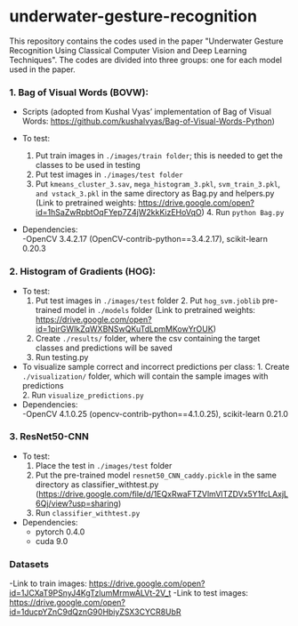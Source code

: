# underwater-gesture-recognition

This repository contains the codes used in the paper "Underwater Gesture Recognition Using Classical Computer Vision and Deep Learning Techniques". The codes are divided into three groups: one for each model used in the paper.

### 1. Bag of Visual Words (BOVW):
- Scripts (adopted from Kushal Vyas’ implementation of Bag of Visual Words: https://github.com/kushalvyas/Bag-of-Visual-Words-Python)   
- To test:  
	1. Put train images in ```./images/train folder```; this is needed to get the classes to be used in testing
	2. Put test images in ```./images/test folder```
	3. Put ```kmeans_cluster_3.sav```, ```mega_histogram_3.pkl```, ```svm_train_3.pkl```, ```and vstack_3.pkl``` in the same directory as Bag.py and helpers.py (Link to pretrained weights: https://drive.google.com/open?id=1hSaZwRpbtOqFYep7Z4jW2kkKizEHoVqO)
    	4. Run ```python Bag.py```  

- Dependencies:  
	-OpenCV 3.4.2.17 (OpenCV-contrib-python==3.4.2.17), scikit-learn 0.20.3  

### 2. Histogram of Gradients (HOG):  
- To test:  
	1. Put test images in ```./images/test``` folder
    	2. Put ```hog_svm.joblib``` pre-trained model in ```./models``` folder (Link to pretrained weights: https://drive.google.com/open?id=1pirGWIkZqWXBNSwQKuTdLpmMKowYrOUK)
	3. Create ```./results/``` folder, where the csv containing the target classes and predictions will be saved  
	4. Run testing.py  
- To visualize sample correct and incorrect predictions per class:
    	1. Create ```./visualization/``` folder, which will contain the sample images with predictions  
    	2. Run ```visualize_predictions.py```  
- Dependencies:  
	-OpenCV 4.1.0.25 (opencv-contrib-python==4.1.0.25), scikit-learn 0.21.0  

### 3. ResNet50-CNN  
- To test:  
	1. Place the test in ```./images/test``` folder  
	2. Put the pre-trained model ```resnet50_CNN_caddy.pickle``` in the same directory as classifier_withtest.py (https://drive.google.com/file/d/1EQxRwaFTZVlmVlTZDVx5Y1fcLAxjL6Qj/view?usp=sharing)  
	3. Run ```classifier_withtest.py``` 
- Dependencies:  
    - pytorch 0.4.0  
    - cuda 9.0  
		
    
 ### Datasets
 -Link to train images: https://drive.google.com/open?id=1JCXaT9PSnyJ4KgTzlumMrmwALVt-2V_t
 -Link to test images: https://drive.google.com/open?id=1ducpYZnC9dQznG90HbiyZSX3CYCR8UbR  
